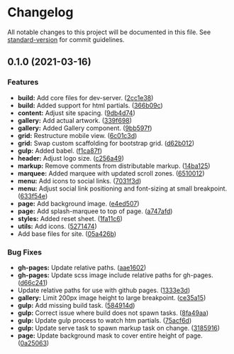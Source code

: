 # Changelog

All notable changes to this project will be documented in this file. See [standard-version](https://github.com/conventional-changelog/standard-version) for commit guidelines.

## 0.1.0 (2021-03-16)


### Features

* **build:** Add core files for dev-server. ([2cc1e38](https://github.com/sam-m-wlsn/tm-designs/commit/2cc1e38338d55dc184eb184d81a317913b576867))
* **build:** Added support for html partials. ([366b09c](https://github.com/sam-m-wlsn/tm-designs/commit/366b09c9fc37082835c5b2785f8ac7a80779befd))
* **content:** Adjust site spacing. ([9db4d74](https://github.com/sam-m-wlsn/tm-designs/commit/9db4d74c06dd0d57d9a6df3f2834fa23a1958c6b))
* **gallery:** Add actual artwork. ([339f698](https://github.com/sam-m-wlsn/tm-designs/commit/339f6980d06059a9e83191945ed0236cae581132))
* **gallery:** Added Gallery component. ([9bb597f](https://github.com/sam-m-wlsn/tm-designs/commit/9bb597ff98652a562d0010dcf85cbb4e471c8fd4))
* **grid:** Restructure mobile view. ([6c01c3d](https://github.com/sam-m-wlsn/tm-designs/commit/6c01c3dcce8319c1bfc571d69eebc3d1b923c02c))
* **grid:** Swap custom scaffolding for bootstrap grid. ([d62b012](https://github.com/sam-m-wlsn/tm-designs/commit/d62b01288eb64c694ccd67a6d480bd4f34cf5010))
* **gulp:** Added babel. ([f1ca87f](https://github.com/sam-m-wlsn/tm-designs/commit/f1ca87f1a4a8baf365302edb16fd41843d6201e3))
* **header:** Adjust logo size. ([c256a49](https://github.com/sam-m-wlsn/tm-designs/commit/c256a4939a2ca0233a843e22f75c328d54f4e6fd))
* **markup:** Remove comments from distributable markup. ([14ba125](https://github.com/sam-m-wlsn/tm-designs/commit/14ba1251f8cd0f1fc48f8acc8bd0993f21969209))
* **marquee:** Added marquee with updated scroll zones. ([6510012](https://github.com/sam-m-wlsn/tm-designs/commit/6510012032fcfb11278b13a62cc277934cdf0480))
* **menu:** Add icons to social links. ([7031f3d](https://github.com/sam-m-wlsn/tm-designs/commit/7031f3dc61b3a7846681386ea0b1ece38fcd87a8))
* **menu:** Adjust social link positioning and font-sizing at small breakpoint. ([633f54e](https://github.com/sam-m-wlsn/tm-designs/commit/633f54e4fdec4522ff8cb561d2198aff8d9ae2ea))
* **page:** Add background image. ([e4ed507](https://github.com/sam-m-wlsn/tm-designs/commit/e4ed507a4b4b2afb8e1a45942d38ed696481a068))
* **page:** Add splash-marquee to top of page. ([a747afd](https://github.com/sam-m-wlsn/tm-designs/commit/a747afd90f3eded230059d001f4425a87c34801d))
* **styles:** Added reset sheet. ([1fa11c6](https://github.com/sam-m-wlsn/tm-designs/commit/1fa11c665a87bdc2683b4299235066ae538a3ed4))
* **utils:** Add icons. ([5271474](https://github.com/sam-m-wlsn/tm-designs/commit/527147428fbf6fbde69e320978b355f150f72806))
* Add base files for site. ([05a426b](https://github.com/sam-m-wlsn/tm-designs/commit/05a426b5d07dd02c3f97e31d782ab62f9afc6be5))


### Bug Fixes

* **gh-pages:** Update relative paths. ([aae1602](https://github.com/sam-m-wlsn/tm-designs/commit/aae1602bfe04672ef324b92a30dea7633b954a6e))
* **gh-pages:** Update scss image include relative paths for gh-pages. ([d66c241](https://github.com/sam-m-wlsn/tm-designs/commit/d66c241890bb1385246bf739955ba4b8859a5072))
* Update relative paths for use with github pages. ([1333e3d](https://github.com/sam-m-wlsn/tm-designs/commit/1333e3d9b01b684b56531588fe3c3f75eb76412c))
* **gallery:** Limit 200px image height to large breakpoint. ([ce35a15](https://github.com/sam-m-wlsn/tm-designs/commit/ce35a15a200646829cdd889a9dd7f130915266e4))
* **gulp:** Add missing build task. ([584914d](https://github.com/sam-m-wlsn/tm-designs/commit/584914d5600bebe163459411a8be1c08b7b25e1f))
* **gulp:** Correct issue where build does not spawn tasks. ([8fa49aa](https://github.com/sam-m-wlsn/tm-designs/commit/8fa49aa84004b3faaedb12652525ae59e9d1c306))
* **gulp:** Update gulp process to watch htm partials. ([75acf6d](https://github.com/sam-m-wlsn/tm-designs/commit/75acf6dd77e28d3235412916fa8a50083482a461))
* **gulp:** Update serve task to spawn markup task on change. ([3185916](https://github.com/sam-m-wlsn/tm-designs/commit/3185916599a49c27a1c60b61f80fd6b8538eeee3))
* **page:** Update background mask to cover entire height of page. ([0a25063](https://github.com/sam-m-wlsn/tm-designs/commit/0a2506373cfb3a3577e28f7019fdde5bdbfd46d3))
